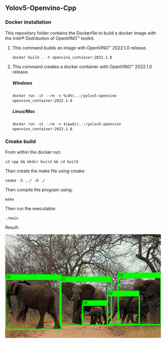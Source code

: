 ## Yolov5-Openvino-Cpp

### Docker installation
This repository folder contains the Dockerfile to build a docker image with the Intel® Distribution of OpenVINO™ toolkit.

1) This command builds an image with OpenVINO™ 2022.1.0 release.
    ```
    docker build . -t openvino_container:2022.1.0
    ```
2) This command creates a docker container with OpenVINO™ 2022.1.0 release.
    ##### Windows
    ```
    docker run -it --rm -v %cd%\..:/yolov5-openvino openvino_container:2022.1.0
    ```
    ##### Linux/Mac
    ```
    docker run -it --rm -v $(pwd)/..:/yolov5-openvino openvino_container:2022.1.0
    ```
### Cmake build

From within the docker run:
```
cd cpp && mkdir build && cd build
```
Then create the make file using cmake:
```
cmake -S ../ -O ./
```
Then compile the program using:
```
make
```
Then run the executable:
```
./main
```
Result:

![IMAGE_DESCRIPTION](../imgs/result.png)
